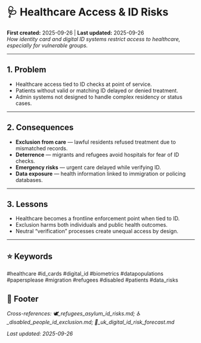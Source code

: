 # 🩺 Healthcare Access & ID Risks  
**First created:** 2025-09-26 | **Last updated:** 2025-09-26  
*How identity card and digital ID systems restrict access to healthcare, especially for vulnerable groups.*  

---

## 1. Problem  
- Healthcare access tied to ID checks at point of service.  
- Patients without valid or matching ID delayed or denied treatment.  
- Admin systems not designed to handle complex residency or status cases.  

---

## 2. Consequences  
- **Exclusion from care** — lawful residents refused treatment due to mismatched records.  
- **Deterrence** — migrants and refugees avoid hospitals for fear of ID checks.  
- **Emergency risks** — urgent care delayed while verifying ID.  
- **Data exposure** — health information linked to immigration or policing databases.  

---

## 3. Lessons  
- Healthcare becomes a frontline enforcement point when tied to ID.  
- Exclusion harms both individuals and public health outcomes.  
- Neutral “verification” processes create unequal access by design.  

---

## ⭐ Keywords  
#healthcare #id_cards #digital_id #biometrics #datapopulations #papersplease #migration #refugees #disabled #patients #data_risks  

## 🏮 Footer  
*Cross-references: 🕊️_refugees_asylum_id_risks.md; ♿_disabled_people_id_exclusion.md; 🔮_uk_digital_id_risk_forecast.md*  

_Last updated: 2025-09-26_  
